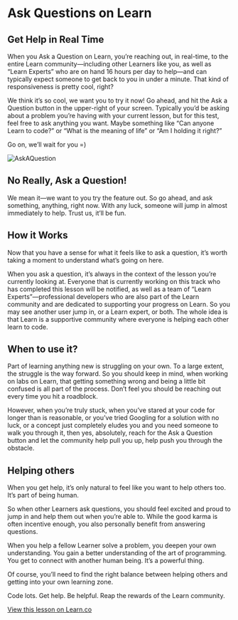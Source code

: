 # Ask Questions on Learn

## Get Help in Real Time

When you Ask a Question on Learn, you’re reaching out, in real-time, to the entire Learn community—including other Learners like you, as well as “Learn Experts” who are on hand 16 hours per day to help—and can typically expect someone to get back to you in under a minute. That kind of responsiveness is pretty cool, right? 

We think it’s so cool, we want you to try it now! Go ahead, and hit the Ask a Question button in the upper-right of your screen. Typically you’d be asking about a problem you’re having with your current lesson, but for this test, feel free to ask anything you want. Maybe something like “Can anyone Learn to code?” or “What is the meaning of life” or “Am I holding it right?” 

Go on, we’ll wait for you =)

![AskAQuestion](https://curriculum-content.s3.amazonaws.com/intro-to-learn/try_ask_a_question.png)

## No Really, Ask a Question!

We mean it—we want to you try the feature out. So go ahead, and ask something, anything, right now. With any luck, someone will jump in almost immediately to help. Trust us, it’ll be fun.


## How it Works

Now that you have a sense for what it feels like to ask a question, it’s worth taking a moment to understand what’s going on here. 

When you ask a question, it’s always in the context of the lesson you’re currently looking at. Everyone that is currently working on this track who has completed this lesson will be notified, as well as a team of “Learn Experts”—professional developers who are also part of the Learn community and are dedicated to supporting your progress on Learn. So you may see another user jump in, or a Learn expert, or both. The whole idea is that Learn is a supportive community where everyone is helping each other learn to code. 

## When to use it?

Part of learning anything new is struggling on your own. To a large extent, the struggle is the way forward. So you should keep in mind, when working on labs on Learn, that getting something wrong and being a little bit confused is all part of the process. Don’t feel you should be reaching out every time you hit a roadblock. 

However, when you’re truly stuck, when you’ve stared at your code for longer than is reasonable, or you’ve tried Googling for a solution with no luck, or a concept just completely eludes you and you need someone to walk you through it, then yes, absolutely, reach for the Ask a Question button and let the community help pull you up, help push you through the obstacle.  

## Helping others

When you get help, it’s only natural to feel like you want to help others too. It’s part of being human. 

So when other Learners ask questions, you should feel excited and proud to jump in and help them out when you’re able to. While the good karma is often incentive enough, you also personally benefit from answering questions. 

When you help a fellow Learner solve a problem, you deepen your own understanding. You gain a better understanding of the art of programming. You get to connect with another human being. It’s a powerful thing. 

Of course, you’ll need to find the right balance between helping others and getting into your own learning zone. 

Code lots. Get help. Be helpful. Reap the rewards of the Learn community.

<a href='https://learn.co/lessons/ask-a-qestion' data-visibility='hidden'>View this lesson on Learn.co</a>
